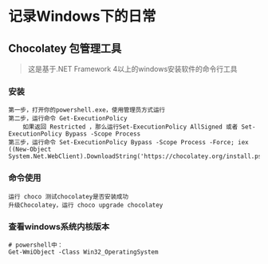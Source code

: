 # 记录Windows下的日常

## Chocolatey 包管理工具

> 这是基于.NET Framework 4以上的windows安装软件的命令行工具

### 安装

```text
第一步，打开你的powershell.exe，使用管理员方式运行
第二步，运行命令 Get-ExecutionPolicy
    如果返回 Restricted ，那么运行Set-ExecutionPolicy AllSigned 或者 Set-ExecutionPolicy Bypass -Scope Process
第三步，运行命令 Set-ExecutionPolicy Bypass -Scope Process -Force; iex ((New-Object System.Net.WebClient).DownloadString('https://chocolatey.org/install.ps1'))
```

### 命令使用

```Text
运行 choco 测试chocolatey是否安装成功
升级Chocolatey，运行 choco upgrade chocolatey
```

### 查看windows系统内核版本

```shell
# powershell中：
Get-WmiObject -Class Win32_OperatingSystem
```
